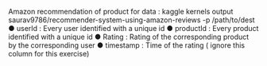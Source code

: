 Amazon recommendation of product  for data : kaggle kernels output saurav9786/recommender-system-using-amazon-reviews -p /path/to/dest
● userId : Every user identified with a unique id 
● productId : Every product identified with a unique id 
● Rating : Rating of the corresponding product by the corresponding user 
● timestamp : Time of the rating ( ignore this column for this exercise)
